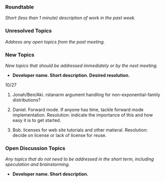 ### Roundtable
_Short (less than 1 minute) description of work in the past week._

### Unresolved Topics
_Address any open topics from the past meeting._

### New Topics
_New topics that should be addressed immediately or by the next
meeting._

* __Developer name.  Short description.  Desired resolution.__

10/27

1. Jonah/Ben/Aki. rstanarm argument handling for non-exponential-family distributions?

1. Daniel. Forward mode. If anyone has time, tackle forward mode implementation. Resolution: indicate the importance of this and how easy it is to get started. 

1.  Bob.  licenses for web site tutorials and other matieral.  Resolution: decide on license or lack of license for reuse.

### Open Discussion Topics
_Any topics that do not need to be addressed in the short term,
including speculation and brainstorming._

* __Developer name.  Short description.__